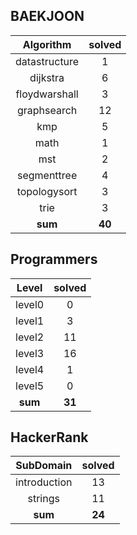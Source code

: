 ## BAEKJOON
|    Algorithm    | solved |
| :-------------: | :----: |
|datastructure|1|
|dijkstra|6|
|floydwarshall|3|
|graphsearch|12|
|kmp|5|
|math|1|
|mst|2|
|segmenttree|4|
|topologysort|3|
|trie|3|
| **sum** | **40**|

## Programmers
|    Level    | solved |
| :-------------: | :----: |
|level0|0|
|level1|3|
|level2|11|
|level3|16|
|level4|1|
|level5|0|
| **sum** | **31**|

## HackerRank
|    SubDomain    | solved |
| :-------------: | :----: |
|introduction|13|
|strings|11|
| **sum** | **24**|

